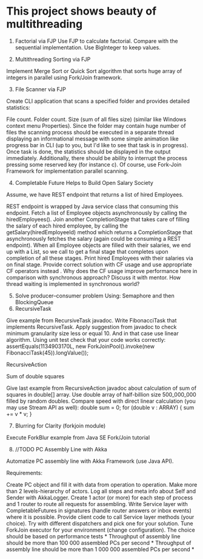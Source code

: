 # This project shows  beauty of multithreading

1. Factorial via FJP
Use FJP to calculate factorial. Compare with the sequential implementation. Use BigInteger to keep values.

2. Multithreading Sorting via FJP

Implement Merge Sort or Quick Sort algorithm that sorts huge array of integers in parallel using Fork/Join framework.

3. File Scanner via FJP

Create CLI application that scans a specified folder and provides detailed statistics:

File count. Folder count.
Size (sum of all files size) (similar like Windows context menu Properties). Since the folder may contain huge number of files the scanning process should be executed in a separate thread displaying an informational message with some simple animation like progress bar in CLI (up to you, but I'd like to see that task is in progress).
Once task is done, the statistics should be displayed in the output immediately. Additionally, there should be ability to interrupt the process pressing some reserved key (for instance c). Of course, use Fork-Join Framework for implementation parallel scanning.

4. Completable Future Helps to Build Open Salary Society

Assume, we have REST endpoint that returns a list of hired Employees.

REST endpoint is wrapped by Java service class that consuming this endpoint.
Fetch a list of Employee objects asynchronously by calling the hiredEmployees().
Join another CompletionStage<List> that takes care of filling the salary of each hired employee, by calling the getSalary(hiredEmployeeId) method which returns a CompletionStage that asynchronously fetches the salary (again could be consuming a REST endpoint).
When all Employee objects are filled with their salaries, we end up with a List<CompletionStage>, so we call <special operation on CF> to get a final stage that completes upon completion of all these stages.
Print hired Employees with their salaries via <special operation on CF> on final stage.
Provide correct solution with CF usage and use appropriate CF operators instead <special operation on CF>. Why does the CF usage improve performance here in comparison with synchronous approach? Discuss it with mentor. How thread waiting is implemented in synchronous world?

5. Solve producer–consumer problem
Using: Semaphore and then BlockingQueue
6. RecursiveTask

Give example from RecursiveTask javadoc.
Write FibonacciTask that implements RecursiveTask.
Apply suggestion from javadoc to check minimum granularity size less or equal 10. And in that case use linear algorithm.
Using unit test check that your code works correctly:
assertEquals(1134903170L, new ForkJoinPool().invoke(new FibonacciTask(45)).longValue());

RecursiveAction

Sum of double squares

Give last example from RecursiveAction javadoc about calculation of sum of squares in double[] array.
Use double array of half-billion size 500_000_000 filled by random doubles.
Compare speed with direct linear calculation (you may use Stream API as well):
double sum = 0; for (double v : ARRAY) { sum += v * v; }

7. Blurring for Clarity (forkjoin module)

Execute ForkBlur example from Java SE Fork/Join tutorial

8. //TODO PC Assembly Line with Akka

Automatize PC assembly line with Akka Framework (use Java API).

Requirements:

Create PC object and fill it with data from operation to operation.
Make more than 2 levels-hierarchy of actors.
Log all steps and meta info about Self and Sender with AkkaLogger.
Create 1 actor (or more) for each step of process and 1 router to route all requests for assembling.
Write Service layer with CompletableFutures in signatures (handle router answers or inbox events) where it is possible.
Provide client code to call Service layer methods (your choice).
Try with different dispatchers and pick one for your solution.
Tune ForkJoin executor for your environment (change configuration).
The choice should be based on performance tests *
Throughput of assembly line should be more than 100 000 assembled PCs per second *
Throughput of assembly line should be more than 1 000 000 assembled PCs per second *